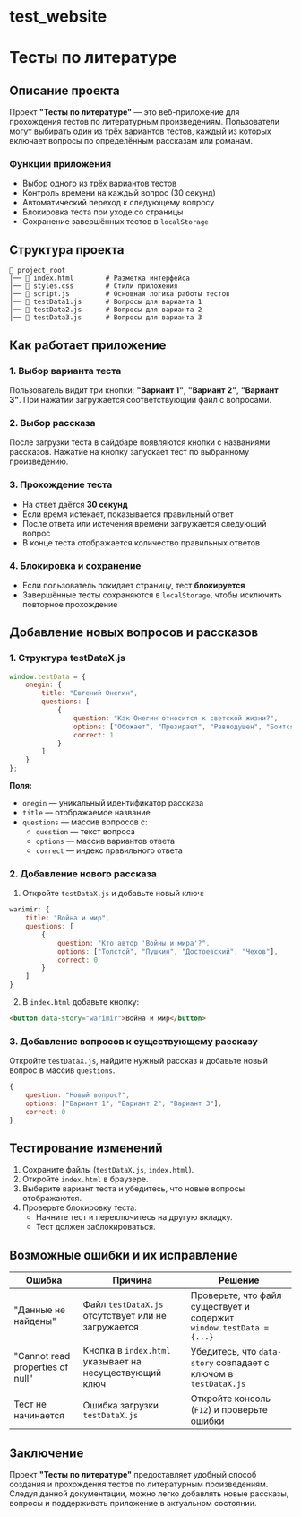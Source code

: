 # test_website
# Тесты по литературе

## Описание проекта
Проект **"Тесты по литературе"** — это веб-приложение для прохождения тестов по литературным произведениям. Пользователи могут выбирать один из трёх вариантов тестов, каждый из которых включает вопросы по определённым рассказам или романам.

### Функции приложения
- Выбор одного из трёх вариантов тестов
- Контроль времени на каждый вопрос (30 секунд)
- Автоматический переход к следующему вопросу
- Блокировка теста при уходе со страницы
- Сохранение завершённых тестов в `localStorage`

## Структура проекта
```
📁 project_root
│── 📄 index.html        # Разметка интерфейса
│── 📄 styles.css        # Стили приложения
│── 📄 script.js         # Основная логика работы тестов
│── 📄 testData1.js      # Вопросы для варианта 1
│── 📄 testData2.js      # Вопросы для варианта 2
│── 📄 testData3.js      # Вопросы для варианта 3
```

## Как работает приложение
### 1. Выбор варианта теста
Пользователь видит три кнопки: **"Вариант 1"**, **"Вариант 2"**, **"Вариант 3"**. При нажатии загружается соответствующий файл с вопросами.

### 2. Выбор рассказа
После загрузки теста в сайдбаре появляются кнопки с названиями рассказов. Нажатие на кнопку запускает тест по выбранному произведению.

### 3. Прохождение теста
- На ответ даётся **30 секунд**
- Если время истекает, показывается правильный ответ
- После ответа или истечения времени загружается следующий вопрос
- В конце теста отображается количество правильных ответов

### 4. Блокировка и сохранение
- Если пользователь покидает страницу, тест **блокируется**
- Завершённые тесты сохраняются в `localStorage`, чтобы исключить повторное прохождение

## Добавление новых вопросов и рассказов
### 1. Структура testDataX.js
```javascript
window.testData = {
    onegin: {
        title: "Евгений Онегин",
        questions: [
            {
                question: "Как Онегин относится к светской жизни?",
                options: ["Обожает", "Презирает", "Равнодушен", "Боится", "Использует"],
                correct: 1
            }
        ]
    }
};
```
**Поля:**
- `onegin` — уникальный идентификатор рассказа
- `title` — отображаемое название
- `questions` — массив вопросов с:
  - `question` — текст вопроса
  - `options` — массив вариантов ответа
  - `correct` — индекс правильного ответа

### 2. Добавление нового рассказа
1. Откройте `testDataX.js` и добавьте новый ключ:
```javascript
warimir: {
    title: "Война и мир",
    questions: [
        {
            question: "Кто автор 'Войны и мира'?",
            options: ["Толстой", "Пушкин", "Достоевский", "Чехов"],
            correct: 0
        }
    ]
}
```
2. В `index.html` добавьте кнопку:
```html
<button data-story="warimir">Война и мир</button>
```

### 3. Добавление вопросов к существующему рассказу
Откройте `testDataX.js`, найдите нужный рассказ и добавьте новый вопрос в массив `questions`.
```javascript
{
    question: "Новый вопрос?",
    options: ["Вариант 1", "Вариант 2", "Вариант 3"],
    correct: 0
}
```

## Тестирование изменений
1. Сохраните файлы (`testDataX.js`, `index.html`).
2. Откройте `index.html` в браузере.
3. Выберите вариант теста и убедитесь, что новые вопросы отображаются.
4. Проверьте блокировку теста:
   - Начните тест и переключитесь на другую вкладку.
   - Тест должен заблокироваться.

## Возможные ошибки и их исправление
| Ошибка | Причина | Решение |
|--------|---------|---------|
| "Данные не найдены" | Файл `testDataX.js` отсутствует или не загружается | Проверьте, что файл существует и содержит `window.testData = {...}` |
| "Cannot read properties of null" | Кнопка в `index.html` указывает на несуществующий ключ | Убедитесь, что `data-story` совпадает с ключом в `testDataX.js` |
| Тест не начинается | Ошибка загрузки `testDataX.js` | Откройте консоль (`F12`) и проверьте ошибки |

## Заключение
Проект **"Тесты по литературе"** предоставляет удобный способ создания и прохождения тестов по литературным произведениям. Следуя данной документации, можно легко добавлять новые рассказы, вопросы и поддерживать приложение в актуальном состоянии.

